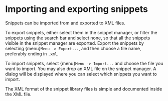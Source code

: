 # Importing and exporting snippets

Snippets can be imported from and exported to XML files.

To export snippets, either select them in the snippet manager, or filter the
snippets using the search bar and select none, so that all the snippets visible
in the snippet manager are exported. Export the snippets by selecting
{menu}`Menu -> Export...`, and then choose a file name, preferably ending in
`.xml`.

To import snippets, select {menu}`Menu -> Import...` and choose the file you
want to import. You may also drop an XML file on the snippet manager. A dialog
will be displayed where you can select which snippets you want to import.

The XML format of the snippet library files is simple and documented inside
the XML file.
